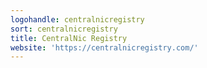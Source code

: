 ```yaml
---
logohandle: centralnicregistry
sort: centralnicregistry
title: CentralNic Registry
website: 'https://centralnicregistry.com/'
---
```

